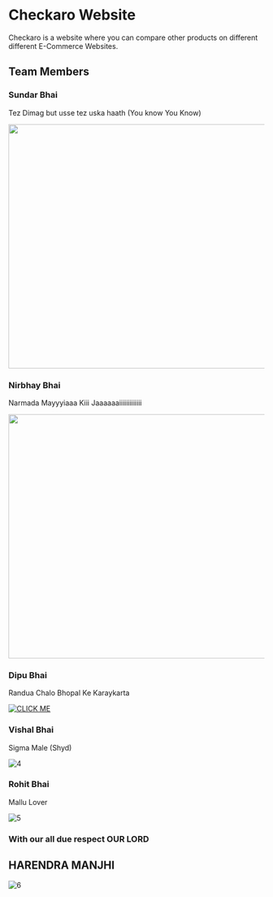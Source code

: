 # Checkaro Website 
Checkaro is a website where you can compare other products on different different E-Commerce Websites.
## Team Members
### Sundar Bhai
Tez Dimag but usse tez uska haath (You know You Know)

<img src="https://thumbs.dreamstime.com/z/touching-himself-unrecognizable-man-watching-pornography-masturbating-online-porn-video-digital-world-sex-erotic-touching-235791187.jpg" width="720" height="480">

### Nirbhay Bhai 
Narmada Mayyyiaaa Kiii Jaaaaaaiiiiiiiiiiiii

   
<img src="https://www.samvad.in/Encyc/2022/2/7/WhatsApp-Image-2022-02-07-at-5.27.30-PM_202202071737431546_H@@IGHT_838_W@@IDTH_1280.jpeg" width="720" height="480">


### Dipu Bhai
Randua Chalo Bhopal Ke Karaykarta


[![CLICK ME](https://img.youtube.com/vi/IH92vUve7rA/0.jpg)](https://www.youtube.com/watch?v=IH92vUve7rA_ID_HERE )

### Vishal Bhai
Sigma Male (Shyd)

![4][def4]
### Rohit Bhai
Mallu Lover


![5][def5]

### With our all due respect OUR LORD 
## HARENDRA MANJHI
![6][def6]



[def]: https://www.samvad.in/Encyc/2022/2/7/WhatsApp-Image-2022-02-07-at-5.27.30-PM_202202071737431546_H@@IGHT_838_W@@IDTH_1280.jpeg  
[def4]: https://i.kym-cdn.com/photos/images/facebook/001/492/083/bb7.jpg
[def5]: https://encrypted-tbn0.gstatic.com/images?q=tbn:ANd9GcTDplCJkpwxXvWBOQ7loQVCqv6587gzqaQamp7XankpIA&usqp=CAU&ec=48600113
[def6]: https://media.licdn.com/dms/image/C4D03AQHm9QtcR2rtNA/profile-displayphoto-shrink_400_400/0/1656600296915?e=1681948800&v=beta&t=uGznhEdQdpy0HpegFQdccA7L1PIsyOhBHqAIKUgNrD0